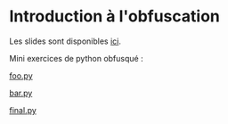 # Introduction à l'obfuscation

Les slides sont disponibles [ici](https://docs.google.com/presentation/d/1oS7QpWXxdlJwx8bhIcqm__ehBkt3NTbuVUYB62ZmGsE/edit#slide=id.g35a3c3f9b6_0_5046).

Mini exercices de python obfusqué :

[foo.py](https://github.com/noutoff/noutoff.github.io/blob/master/exos/foo.py)

[bar.py](https://github.com/noutoff/noutoff.github.io/blob/master/exos/bar.py)

[final.py](https://github.com/noutoff/noutoff.github.io/blob/master/exos/final.py)

